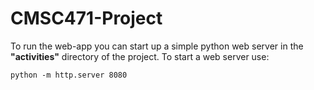 # CMSC471-Project

To run the web-app you can start up a simple python web server in the <strong>"activities"</strong> directory of the project. To start a web server use:

``` python -m http.server 8080 ```

